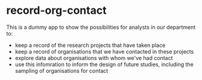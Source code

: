 # record-org-contact

This is a dummy app to show the possibilities for analysts in our department to:

* keep a record of the research projects that have taken place
* keep a record of organisations that we have contacted in these projects
* explore data about organisations with whom we've had contact
* use this infomration to inform the design of future studies, including the sampling of organisations for contact
